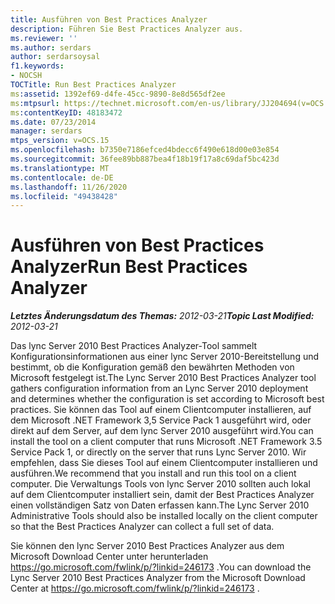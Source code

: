 ```yaml
---
title: Ausführen von Best Practices Analyzer
description: Führen Sie Best Practices Analyzer aus.
ms.reviewer: ''
ms.author: serdars
author: serdarsoysal
f1.keywords:
- NOCSH
TOCTitle: Run Best Practices Analyzer
ms:assetid: 1392ef69-d4fe-45cc-9890-8e8d565df2ee
ms:mtpsurl: https://technet.microsoft.com/en-us/library/JJ204694(v=OCS.15)
ms:contentKeyID: 48183472
ms.date: 07/23/2014
manager: serdars
mtps_version: v=OCS.15
ms.openlocfilehash: b7350e7186efced4bdecc6f490e618d00e03e854
ms.sourcegitcommit: 36fee89bb887bea4f18b19f17a8c69daf5bc423d
ms.translationtype: MT
ms.contentlocale: de-DE
ms.lasthandoff: 11/26/2020
ms.locfileid: "49438428"
---
```

# <a name="run-best-practices-analyzer"></a><span data-ttu-id="04451-103">Ausführen von Best Practices Analyzer</span><span class="sxs-lookup"><span data-stu-id="04451-103">Run Best Practices Analyzer</span></span>

<div data-xmlns="http://www.w3.org/1999/xhtml">

<div class="topic" data-xmlns="http://www.w3.org/1999/xhtml" data-msxsl="urn:schemas-microsoft-com:xslt" data-cs="https://msdn.microsoft.com/">

<div data-asp="https://msdn2.microsoft.com/asp">



</div>

<div id="mainSection">

<div id="mainBody"><span data-ttu-id="04451-104">

<span> </span></span><span class="sxs-lookup"><span data-stu-id="04451-104">

<span> </span></span></span>

<span data-ttu-id="04451-105">_**Letztes Änderungsdatum des Themas:** 2012-03-21_</span><span class="sxs-lookup"><span data-stu-id="04451-105">_**Topic Last Modified:** 2012-03-21_</span></span>

<span data-ttu-id="04451-106">Das lync Server 2010 Best Practices Analyzer-Tool sammelt Konfigurationsinformationen aus einer lync Server 2010-Bereitstellung und bestimmt, ob die Konfiguration gemäß den bewährten Methoden von Microsoft festgelegt ist.</span><span class="sxs-lookup"><span data-stu-id="04451-106">The Lync Server 2010 Best Practices Analyzer tool gathers configuration information from an Lync Server 2010 deployment and determines whether the configuration is set according to Microsoft best practices.</span></span> <span data-ttu-id="04451-107">Sie können das Tool auf einem Clientcomputer installieren, auf dem Microsoft .NET Framework 3,5 Service Pack 1 ausgeführt wird, oder direkt auf dem Server, auf dem lync Server 2010 ausgeführt wird.</span><span class="sxs-lookup"><span data-stu-id="04451-107">You can install the tool on a client computer that runs Microsoft .NET Framework 3.5 Service Pack 1, or directly on the server that runs Lync Server 2010.</span></span> <span data-ttu-id="04451-108">Wir empfehlen, dass Sie dieses Tool auf einem Clientcomputer installieren und ausführen.</span><span class="sxs-lookup"><span data-stu-id="04451-108">We recommend that you install and run this tool on a client computer.</span></span> <span data-ttu-id="04451-109">Die Verwaltungs Tools von lync Server 2010 sollten auch lokal auf dem Clientcomputer installiert sein, damit der Best Practices Analyzer einen vollständigen Satz von Daten erfassen kann.</span><span class="sxs-lookup"><span data-stu-id="04451-109">The Lync Server 2010 Administrative Tools should also be installed locally on the client computer so that the Best Practices Analyzer can collect a full set of data.</span></span>

<span data-ttu-id="04451-110">Sie können den lync Server 2010 Best Practices Analyzer aus dem Microsoft Download Center unter herunterladen <https://go.microsoft.com/fwlink/p/?linkid=246173> .</span><span class="sxs-lookup"><span data-stu-id="04451-110">You can download the Lync Server 2010 Best Practices Analyzer from the Microsoft Download Center at <https://go.microsoft.com/fwlink/p/?linkid=246173> .</span></span>

<span data-ttu-id="04451-111"></div>

<span> </span>

</div>

</div>

</span><span class="sxs-lookup"><span data-stu-id="04451-111"></div>

<span> </span>

</div>

</div>

</span></span></div>

